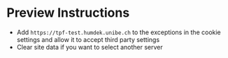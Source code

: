 # Preview Instructions

- Add `https://tpf-test.humdek.unibe.ch` to the exceptions in the cookie settings and allow it to accept third party settings
- Clear site data if you want to select another server